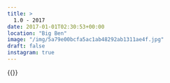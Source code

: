 ```yaml
---
title: >
  1.0 - 2017
date: 2017-01-01T02:30:53+00:00
location: "Big Ben"
image: "/img/5a79e00bcfa5ac1ab48292ab1311ae4f.jpg"
draft: false
instagram: true
---
```


{{<photo src="/img/5a79e00bcfa5ac1ab48292ab1311ae4f.jpg">}}
